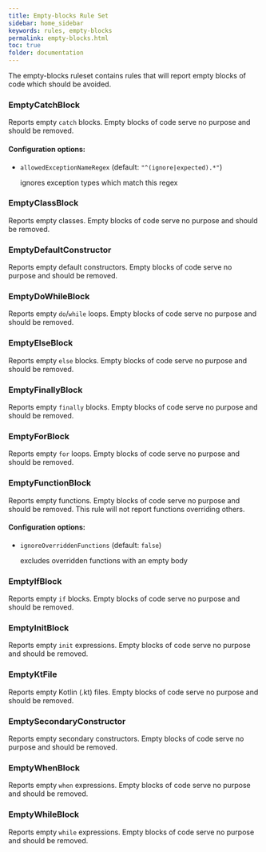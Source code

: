 ```yaml
---
title: Empty-blocks Rule Set
sidebar: home_sidebar
keywords: rules, empty-blocks
permalink: empty-blocks.html
toc: true
folder: documentation
---
```

The empty-blocks ruleset contains rules that will report empty blocks of code
which should be avoided.

### EmptyCatchBlock

Reports empty `catch` blocks. Empty blocks of code serve no purpose and should be removed.

#### Configuration options:

* `allowedExceptionNameRegex` (default: `"^(ignore|expected).*"`)

   ignores exception types which match this regex

### EmptyClassBlock

Reports empty classes. Empty blocks of code serve no purpose and should be removed.

### EmptyDefaultConstructor

Reports empty default constructors. Empty blocks of code serve no purpose and should be removed.

### EmptyDoWhileBlock

Reports empty `do`/`while` loops. Empty blocks of code serve no purpose and should be removed.

### EmptyElseBlock

Reports empty `else` blocks. Empty blocks of code serve no purpose and should be removed.

### EmptyFinallyBlock

Reports empty `finally` blocks. Empty blocks of code serve no purpose and should be removed.

### EmptyForBlock

Reports empty `for` loops. Empty blocks of code serve no purpose and should be removed.

### EmptyFunctionBlock

Reports empty functions. Empty blocks of code serve no purpose and should be removed.
This rule will not report functions overriding others.

#### Configuration options:

* `ignoreOverriddenFunctions` (default: `false`)

   excludes overridden functions with an empty body

### EmptyIfBlock

Reports empty `if` blocks. Empty blocks of code serve no purpose and should be removed.

### EmptyInitBlock

Reports empty `init` expressions. Empty blocks of code serve no purpose and should be removed.

### EmptyKtFile

Reports empty Kotlin (.kt) files. Empty blocks of code serve no purpose and should be removed.

### EmptySecondaryConstructor

Reports empty secondary constructors. Empty blocks of code serve no purpose and should be removed.

### EmptyWhenBlock

Reports empty `when` expressions. Empty blocks of code serve no purpose and should be removed.

### EmptyWhileBlock

Reports empty `while` expressions. Empty blocks of code serve no purpose and should be removed.
